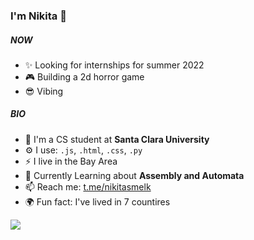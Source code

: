 ### I'm Nikita 👋

##### NOW

- ✨ Looking for internships for summer 2022
- 🎮 Building a 2d horror game
- 😎 Vibing

##### BIO

- 🏢 I'm a CS student at **Santa Clara University**
- ⚙️ I use: `.js`, `.html`, `.css`, `.py`
- ⚡️ I live in the Bay Area
- 🌱 Currently Learning about **Assembly and Automata**
- 📫 Reach me: [t.me/nikitasmelk](https://t.me/nikitasmelk)
- 🌍 Fun fact: I've lived in 7 countires

![](https://github.com/nikitasmelk/nikitasmelk/blob/main/saul-goodman-better-call-saul.gif)
